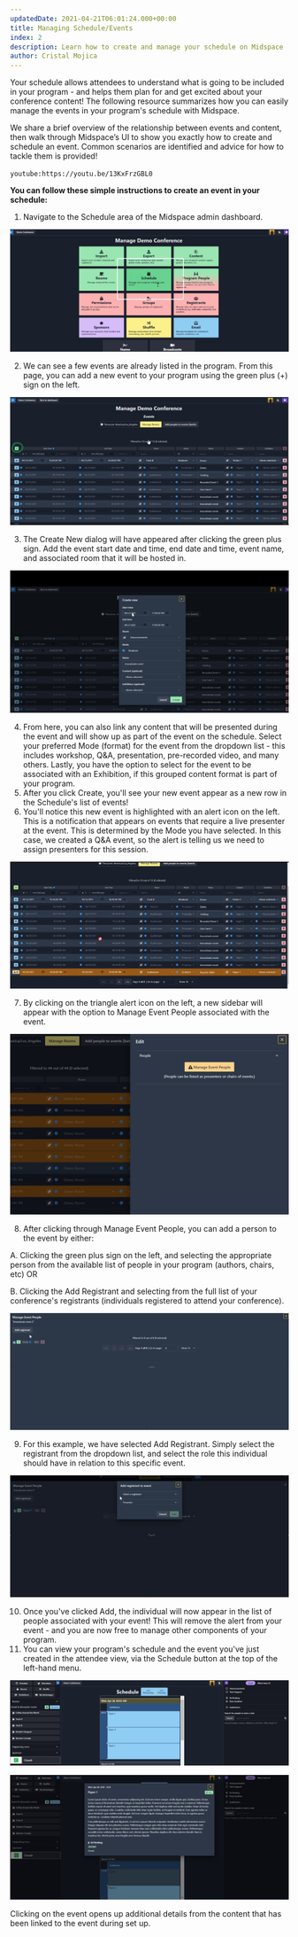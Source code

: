 ```yaml
---
updatedDate: 2021-04-21T06:01:24.000+00:00
title: Managing Schedule/Events
index: 2
description: Learn how to create and manage your schedule on Midspace
author: Cristal Mojica
---
```


Your schedule allows attendees to understand what is going to be included in your program - and helps them plan for and get excited about your conference content! The following resource summarizes how you can easily manage the events in your program's schedule with Midspace.

We share a brief overview of the relationship between events and content, then walk through Midspace’s UI to show you exactly how to create and schedule an event. Common scenarios are identified and advice for how to tackle them is provided!

`youtube:https://youtu.be/13KxFrzGBL0`

**You can follow these simple instructions to create an event in your schedule:**

1. Navigate to the Schedule area of the Midspace admin dashboard.

![](/images/schedule-1.jpg)

2. We can see a few events are already listed in the program. From this page, you can add a new event to your program using the green plus (+) sign on the left.

![](/images/schedule-2.jpg)

3. The Create New dialog will have appeared after clicking the green plus sign. Add the event start date and time, end date and time, event name, and associated room that it will be hosted in.

![](/images/schedule-3.jpg)

4. From here, you can also link any content that will be presented during the event and will show up as part of the event on the schedule. Select your preferred Mode (format) for the event from the dropdown list - this includes workshop, Q&A, presentation, pre-recorded video, and many others. Lastly, you have the option to select for the event to be associated with an Exhibition, if this grouped content format is part of your program.
5. After you click Create, you'll see your new event appear as a new row in the Schedule's list of events!
6. You'll notice this new event is highlighted with an alert icon on the left. This is a notification that appears on events that require a live presenter at the event. This is determined by the Mode you have selected. In this case, we created a Q&A event, so the alert is telling us we need to assign presenters for this session.

![](/images/schedule-4.jpg)

7. By clicking on the triangle alert icon on the left, a new sidebar will appear with the option to Manage Event People associated with the event.

![](/images/schedule-5.jpg)

8. After clicking through Manage Event People, you can add a person to the event by either:

A. Clicking the green plus sign on the left, and selecting the appropriate person from the available list of people in your program (authors, chairs, etc) OR

B. Clicking the Add Registrant and selecting from the full list of your conference's registrants (individuals registered to attend your conference).

![](/images/schedule-6.jpg)

9. For this example, we have selected Add Registrant. Simply select the registrant from the dropdown list, and select the role this individual should have in relation to this specific event.

![](/images/schedule-7.jpg)

10. Once you've clicked Add, the individual will now appear in the list of people associated with your event! This will remove the alert from your event - and you are now free to manage other components of your program.
11. You can view your program's schedule and the event you've just created in the attendee view, via the Schedule button at the top of the left-hand menu.

![](/images/schedule-11.jpg)

![](/images/schedule-10.jpg)

Clicking on the event opens up additional details from the content that has been linked to the event during set up.
